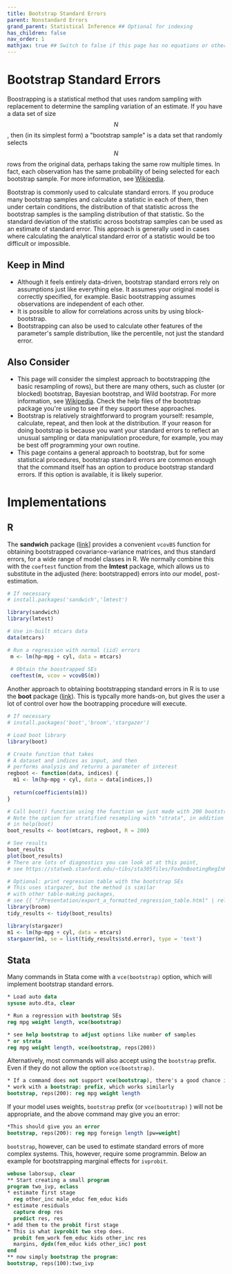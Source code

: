 ```yaml
---
title: Bootstrap Standard Errors
parent: Nonstandard Errors
grand_parent: Statistical Inference ## Optional for indexing
has_children: false
nav_order: 1
mathjax: true ## Switch to false if this page has no equations or other math rendering.
---
```


# Bootstrap Standard Errors

Boostrapping is a statistical method that uses random sampling with replacement to determine the sampling variation of an estimate. If you have a data set of size $$N$$, then (in its simplest form) a "bootstrap sample" is a data set that randomly selects $$N$$ rows from the original data, perhaps taking the same row multiple times. In fact, each observation has the same probability of being selected for each bootstrap sample.
For more information, see [Wikipedia](https://en.wikipedia.org/wiki/Bootstrapping_%28statistics%29).

Bootstrap is commonly used to calculate standard errors. If you produce many bootstrap samples and calculate a statistic in each of them, then under certain conditions, the distribution of that statistic across the bootstrap samples is the sampling distribution of that statistic. So the standard deviation of the statistic across bootstrap samples can be used as an estimate of standard error. This approach is generally used in cases where calculating the analytical standard error of a statistic would be too difficult or impossible.

## Keep in Mind

- Although it feels entirely data-driven, bootstrap standard errors rely on assumptions just like everything else. It assumes your original model is correctly specified, for example. Basic bootstrapping assumes observations are independent of each other. 
- It is possible to allow for correlations across units by using block-bootstrap. 
- Bootstrapping can also be used to calculate other features of the parameter's sample distribution, like the percentile, not just the standard error.

## Also Consider

- This page will consider the simplest approach to bootstrapping (the basic resampling of rows), but there are many others, such as cluster (or blocked) bootstrap, Bayesian bootstrap, and Wild bootstrap. For more information, see [Wikipedia](https://en.wikipedia.org/wiki/Bootstrapping_%28statistics%29). Check the help files of the bootstrap package you're using to see if they support these approaches.
- Bootstrap is relatively straightforward to program yourself: resample, calculate, repeat, and then look at the distribution. If your reason for doing bootstrap is because you want your standard errors to reflect an unusual sampling or data manipulation procedure, for example, you may be best off programming your own routine.
- This page contains a general approach to bootstrap, but for some statistical procedures, bootstrap standard errors are common enough that the command itself has an option to produce bootstrap standard errors. If this option is available, it is likely superior.

# Implementations

## R

The **sandwich** package ([link](http://sandwich.r-forge.r-project.org/reference/vcovBS.html)] provides a convenient `vcovBS` function for obtaining bootstrapped covariance-variance matrices, and thus standard errors, for a wide range of model classes in R. We normally combine this with the `coeftest` function from the **lmtest** package, which allows us to substitute in the adjusted (here: bootstrapped) errors into our model, post-estimation.

```r
# If necessary
# install.packages('sandwich','lmtest')

library(sandwich)
library(lmtest)

# Use in-built mtcars data
data(mtcars)

# Run a regression with normal (iid) errors
 m <- lm(hp~mpg + cyl, data = mtcars) 
 
 # Obtain the boostrapped SEs
 coeftest(m, vcov = vcovBS(m)) 
```

Another approach to obtaining bootstrapping standard errors in R is to use the **boot** package ([link](https://cran.r-project.org/web/packages/boot/)). This is typcally more hands-on, but gives the user a lot of control over how the bootrapping procedure will execute.

```r
# If necessary
# install.packages('boot','broom','stargazer')

# Load boot library
library(boot)

# Create function that takes
# A dataset and indices as input, and then
# performs analysis and returns a parameter of interest
regboot <- function(data, indices) {
  m1 <- lm(hp~mpg + cyl, data = data[indices,])
  
  return(coefficients(m1))
}

# Call boot() function using the function we just made with 200 bootstrap samples
# Note the option for stratified resampling with "strata", in addition to other options
# in help(boot)
boot_results <- boot(mtcars, regboot, R = 200)

# See results
boot_results
plot(boot_results)
# There are lots of diagnostics you can look at at this point,
# see https://statweb.stanford.edu/~tibs/sta305files/FoxOnBootingRegInR.pdf

# Optional: print regression table with the bootstrap SEs
# This uses stargazer, but the method is similar
# with other table-making packages,
# see {{ "/Presentation/export_a_formatted_regression_table.html" | relative_url }}
library(broom)
tidy_results <- tidy(boot_results)

library(stargazer)
m1 <- lm(hp~mpg + cyl, data = mtcars)
stargazer(m1, se = list(tidy_results$std.error), type = 'text')
```

## Stata

Many commands in Stata come with a `vce(bootstrap)` option, which will implement bootstrap standard errors.

```stata
* Load auto data
sysuse auto.dta, clear

* Run a regression with bootstrap SEs
reg mpg weight length, vce(bootstrap)

* see help bootstrap to adjust options like number of samples
* or strata
reg mpg weight length, vce(bootstrap, reps(200))
```
Alternatively, most commands will also accept using the `bootstrap` prefix. Even if they do not allow the option `vce(bootstrap)`.

```Stata
* If a command does not support vce(bootstrap), there's a good chance it will
* work with a bootstrap: prefix, which works similarly
bootstrap, reps(200): reg mpg weight length 
```

If your model uses weights, `bootstrap` prefix (or `vce(bootstrap)` ) will not be appropriate, and the above command may give you an error:

```Stata
*This should give you an error
bootstrap, reps(200): reg mpg foreign length [pw=weight]
```

`bootstrap`, however, can be used to estimate standard errors of more complex systems. This, however, require some programmin. Below an example for bootstrapping marginal effects for `ivprobit`.

```Stata
webuse laborsup, clear
** Start creating a small program
program two_ivp, eclass
* estimate first stage
  reg other_inc male_educ fem_educ kids
* estimate residuals  
  capture drop res
  predict res, res
* add them to the probit first stage
* This is what ivprobit two step does. 
  probit fem_work fem_educ kids other_inc res
  margins, dydx(fem_educ kids other_inc) post
end
** now simply bootstrap the program:
bootstrap, reps(100):two_ivp
```
